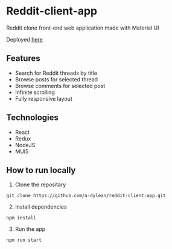 # Reddit-client-app #
Reddit clone front-end web application made with Material UI  

Deployed [here](https://reddit-client.atonkopiy.com/ )

## Features ##
* Search for Reddit threads by title
* Browse posts for selected thread
* Browse comments for selected post
* Infinite scrolling
* Fully responsive layout

## Technologies ##
* React
* Redux
* NodeJS
* MUI5

## How to run locally ##
1. Clone the repositary
```
git clone https://github.com/a-dylean/reddit-client-app.git
```
2. Install dependencies
```
npm install
```
3. Run the app
```
npm run start
```
